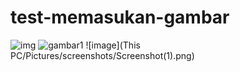 # test-memasukan-gambar

![img](sreenshot/gambar1.png)
![gambar1](sreenshoot/gambar1.png)
![image](This PC/Pictures/screenshots/Screenshot(1).png)